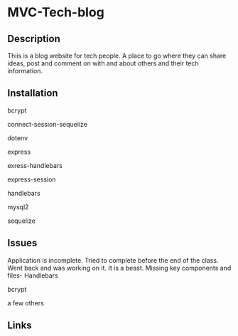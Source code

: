 # MVC-Tech-blog

## Description

Thiis is a blog website for tech people. A place to go where they can share ideas, post and comment on with and about others and their tech information.

## Installation

bcrypt

connect-session-sequelize

dotenv

express

exress-handlebars

express-session

handlebars

mysql2

sequelize


## Issues

Application is incomplete.  Tried to complete before the end of the class. Went back and was working on it.  It is a beast.  Missing key components and files-
Handlebars

bcrypt

a few others

## Links


